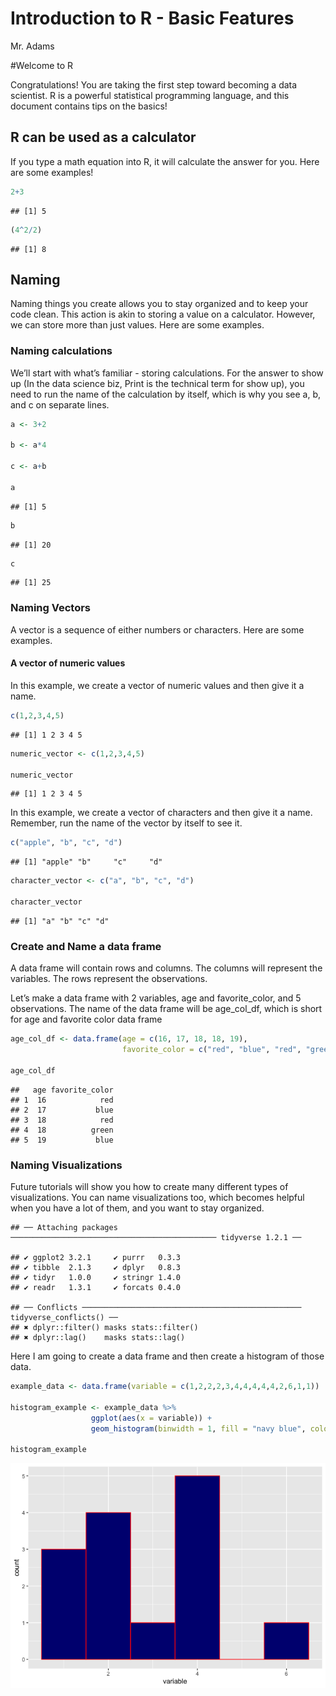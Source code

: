 Introduction to R - Basic Features
================
Mr. Adams

\#Welcome to R

Congratulations\! You are taking the first step toward becoming a data
scientist. R is a powerful statistical programming language, and this
document contains tips on the basics\!

## R can be used as a calculator

If you type a math equation into R, it will calculate the answer for
you. Here are some examples\!

``` r
2+3
```

    ## [1] 5

``` r
(4^2/2)
```

    ## [1] 8

## Naming

Naming things you create allows you to stay organized and to keep your
code clean. This action is akin to storing a value on a calculator.
However, we can store more than just values. Here are some examples.

### Naming calculations

We’ll start with what’s familiar - storing calculations. For the answer
to show up (In the data science biz, Print is the technical term for
show up), you need to run the name of the calculation by itself, which
is why you see a, b, and c on separate lines.

``` r
a <- 3+2

b <- a*4

c <- a+b

a 
```

    ## [1] 5

``` r
b
```

    ## [1] 20

``` r
c
```

    ## [1] 25

### Naming Vectors

A vector is a sequence of either numbers or characters. Here are some
examples.

#### A vector of numeric values

In this example, we create a vector of numeric values and then give it a
name.

``` r
c(1,2,3,4,5)
```

    ## [1] 1 2 3 4 5

``` r
numeric_vector <- c(1,2,3,4,5)

numeric_vector
```

    ## [1] 1 2 3 4 5

In this example, we create a vector of characters and then give it a
name. Remember, run the name of the vector by itself to see it.

``` r
c("apple", "b", "c", "d")
```

    ## [1] "apple" "b"     "c"     "d"

``` r
character_vector <- c("a", "b", "c", "d")

character_vector
```

    ## [1] "a" "b" "c" "d"

### Create and Name a data frame

A data frame will contain rows and columns. The columns will represent
the variables. The rows represent the observations.

Let’s make a data frame with 2 variables, age and favorite\_color, and 5
observations. The name of the data frame will be age\_col\_df, which is
short for age and favorite color data frame

``` r
age_col_df <- data.frame(age = c(16, 17, 18, 18, 19), 
                         favorite_color = c("red", "blue", "red", "green", "blue"))

age_col_df
```

    ##   age favorite_color
    ## 1  16            red
    ## 2  17           blue
    ## 3  18            red
    ## 4  18          green
    ## 5  19           blue

### Naming Visualizations

Future tutorials will show you how to create many different types of
visualizations. You can name visualizations too, which becomes helpful
when you have a lot of them, and you want to stay
    organized.

    ## ── Attaching packages ────────────────────────────────────────────── tidyverse 1.2.1 ──

    ## ✔ ggplot2 3.2.1     ✔ purrr   0.3.3
    ## ✔ tibble  2.1.3     ✔ dplyr   0.8.3
    ## ✔ tidyr   1.0.0     ✔ stringr 1.4.0
    ## ✔ readr   1.3.1     ✔ forcats 0.4.0

    ## ── Conflicts ───────────────────────────────────────────────── tidyverse_conflicts() ──
    ## ✖ dplyr::filter() masks stats::filter()
    ## ✖ dplyr::lag()    masks stats::lag()

Here I am going to create a data frame and then create a histogram of
those data.

``` r
example_data <- data.frame(variable = c(1,2,2,2,3,4,4,4,4,4,2,6,1,1))

histogram_example <- example_data %>%
                  ggplot(aes(x = variable)) +
                  geom_histogram(binwidth = 1, fill = "navy blue", color = "red")

histogram_example
```

![](Introduction_to_R_files/figure-gfm/naming%20visualizations-1.png)<!-- -->
